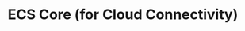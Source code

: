 ---
layout: page
title: ECS Core (for Cloud Connectivity)
description: ECS Core (for Cloud Connectivity)
product: erpconnect-services
parent: erpconnect-services
childidentifier: ecs-core
permalink: /:collection/:path
weight: 2
lang: en_GB
old_url: /ERPConnect-Services-EN/default.aspx?pageid=ecs_core
---